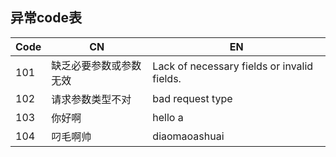 ## 异常code表
| Code   | CN  | EN                                            |
|--------|-----|-----------------------------------------------|
| 101    | 缺乏必要参数或参数无效 | Lack of necessary fields or invalid fields.   |
| 102    | 请求参数类型不对 | bad request type                              |
| 103    | 你好啊 | hello a                              |
| 104    | 叼毛啊帅 | diaomaoashuai                              |